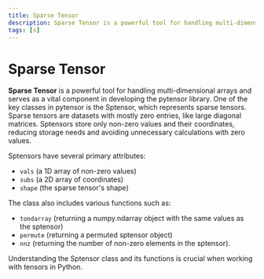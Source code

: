 ```yaml
---
title: Sparse Tensor
description: Sparse Tensor is a powerful tool for handling multi-dimensional arrays and serves as a vital component in developing the pytensor library. One of the key classes in pytensor is the Sptensor, which represents sparse tensors.
tags: [s]
---
```


# Sparse Tensor

**Sparse Tensor** is a powerful tool for handling multi-dimensional arrays and serves as a vital component in developing the pytensor library. One of the key classes in pytensor is the Sptensor, which represents sparse tensors. Sparse tensors are datasets with mostly zero entries, like large diagonal matrices. Sptensors store only non-zero values and their coordinates, reducing storage needs and avoiding unnecessary calculations with zero values.

Sptensors have several primary attributes:

- `vals` (a 1D array of non-zero values)
- `subs` (a 2D array of coordinates)
- `shape` (the sparse tensor's shape)

The class also includes various functions such as:

- `tondarray` (returning a numpy.ndarray object with the same values as the sptensor)
- `permute` (returning a permuted sptensor object)
- `nnz` (returning the number of non-zero elements in the sptensor).

Understanding the Sptensor class and its functions is crucial when working with tensors in Python.
